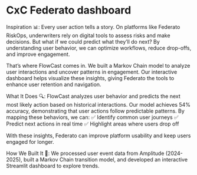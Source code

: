 # CxC Federato dashboard

Inspiration 📊:
Every user action tells a story. On platforms like Federato RiskOps, underwriters rely on digital tools to assess risks and make decisions. But what if we could predict what they’ll do next? By understanding user behavior, we can optimize workflows, reduce drop-offs, and improve engagement.

That’s where FlowCast comes in. We built a Markov Chain model to analyze user interactions and uncover patterns in engagement. Our interactive dashboard helps visualize these insights, giving Federato the tools to enhance user retention and navigation.

What It Does 🔍:
FlowCast analyzes user behavior and predicts the next most likely action based on historical interactions. Our model achieves 54% accuracy, demonstrating that user actions follow predictable patterns. By mapping these behaviors, we can:
✅ Identify common user journeys
✅ Predict next actions in real time
✅ Highlight areas where users drop off

With these insights, Federato can improve platform usability and keep users engaged for longer.

How We Built It 🚀:
We processed user event data from Amplitude (2024-2025), built a Markov Chain transition model, and developed an interactive Streamlit dashboard to explore trends.
